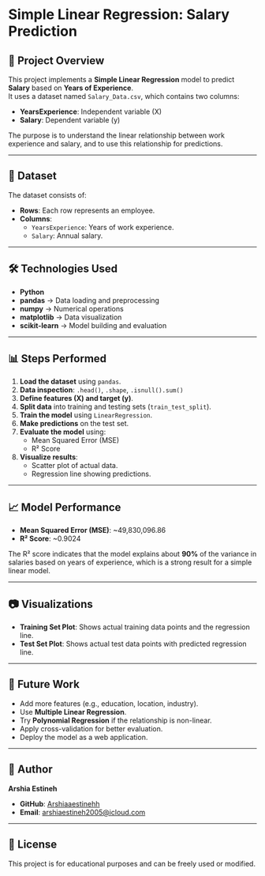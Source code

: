 # Simple Linear Regression: Salary Prediction

## 📌 Project Overview
This project implements a **Simple Linear Regression** model to predict **Salary** based on **Years of Experience**.  
It uses a dataset named `Salary_Data.csv`, which contains two columns:
- **YearsExperience**: Independent variable (X)
- **Salary**: Dependent variable (y)

The purpose is to understand the linear relationship between work experience and salary, and to use this relationship for predictions.

---

## 📂 Dataset
The dataset consists of:
- **Rows**: Each row represents an employee.
- **Columns**:
  - `YearsExperience`: Years of work experience.
  - `Salary`: Annual salary.

---

## 🛠️ Technologies Used
- **Python**
- **pandas** → Data loading and preprocessing
- **numpy** → Numerical operations
- **matplotlib** → Data visualization
- **scikit-learn** → Model building and evaluation

---

## 📊 Steps Performed
1. **Load the dataset** using `pandas`.
2. **Data inspection**: `.head()`, `.shape`, `.isnull().sum()`
3. **Define features (X) and target (y)**.
4. **Split data** into training and testing sets (`train_test_split`).
5. **Train the model** using `LinearRegression`.
6. **Make predictions** on the test set.
7. **Evaluate the model** using:
   - Mean Squared Error (MSE)
   - R² Score
8. **Visualize results**:
   - Scatter plot of actual data.
   - Regression line showing predictions.

---

## 📈 Model Performance
- **Mean Squared Error (MSE)**: ~49,830,096.86
- **R² Score**: ~0.9024

The R² score indicates that the model explains about **90%** of the variance in salaries based on years of experience, which is a strong result for a simple linear model.

---

## 📷 Visualizations
- **Training Set Plot**: Shows actual training data points and the regression line.
- **Test Set Plot**: Shows actual test data points with predicted regression line.

---

## 🚀 Future Work
- Add more features (e.g., education, location, industry).
- Use **Multiple Linear Regression**.
- Try **Polynomial Regression** if the relationship is non-linear.
- Apply cross-validation for better evaluation.
- Deploy the model as a web application.

---

## 👤 Author
**Arshia Estineh**  
- **GitHub**: [Arshiaaestinehh](https://github.com/Arshiaaestineh)  
- **Email**: [arshiaestineh2005@icloud.com](mailto:arshiaestineh2005@icloud.com)  

---

## 📄 License
This project is for educational purposes and can be freely used or modified.

